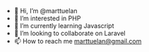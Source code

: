 - 👋 Hi, I’m @marttuelan
- 👀 I’m interested in PHP
- 🌱 I’m currently learning Javascript
- 💞️ I’m looking to collaborate on Laravel
- 📫 How to reach me marttuelan@gmail.com

<!---
marttuelan/marttuelan is a ✨ special ✨ repository because its `README.md` (this file) appears on your GitHub profile.
You can click the Preview link to take a look at your changes.
--->
